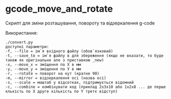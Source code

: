 # gcode_move_and_rotate
Скрипт для зміни розташування, повороту та відзеркалення g-code

Використання:
````
./convert.py
доступні параметри:
-f, --file = ім`я вхідного файлу (обов`язковий)
-t, --save_to = ім`я файлу в для збереження (якщо не вказати, то буде такеж як оригінальне але з приставкою _new)
-x, --move_x = зміщення по Х в мм
-y, --move_y = зміщення по У в мм
-r, --rotate = поворот на кут (кратне 90)
-m, --mirror = відзеркалення осі (назва осі)
-s, --scale = маштаб у відсотках, підтримується відємний
-c, --combine = комбінувати код (приклад 2x3x10 або 1x2x8 ... де перше клькість по Х друге кількість по Y третє відступ)
````
